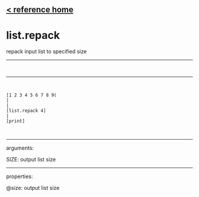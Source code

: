 [< reference home](index.html)
---

# list.repack


repack input list to specified size

---

<br>


---


```


[1 2 3 4 5 6 7 8 9(
|
|
[list.repack 4]
|
[print]

            
```

---
arguments:

SIZE: output list size<br>

---
properties:

@size: output list
            size<br>

